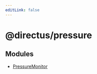 ```yaml
---
editLink: false
---
```


# @directus/pressure

## Modules

- [PressureMonitor](classes/class.PressureMonitor.md)
